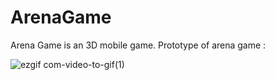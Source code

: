 # ArenaGame
 
Arena Game is an 3D mobile game. Prototype of arena game :

![ezgif com-video-to-gif(1)](https://github.com/omeralpcolak/ArenaGame/assets/112391850/83c5f5c4-f69c-4d39-af12-b194dedb54d5)
